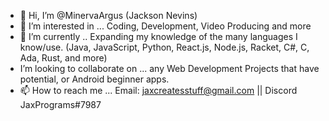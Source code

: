 - 👋 Hi, I’m @MinervaArgus (Jackson Nevins)
- 👀 I’m interested in ... Coding, Development, Video Producing and more
- 🌱 I’m currently .. Expanding my knowledge of the many languages I know/use. (Java, JavaScript, Python, React.js, Node.js, Racket, C#, C, Ada, Rust, and more)
-  I’m looking to collaborate on ... any Web Development Projects that have potential, or Android beginner apps.
- 📫 How to reach me ... Email: jaxcreatesstuff@gmail.com || Discord JaxPrograms#7987


